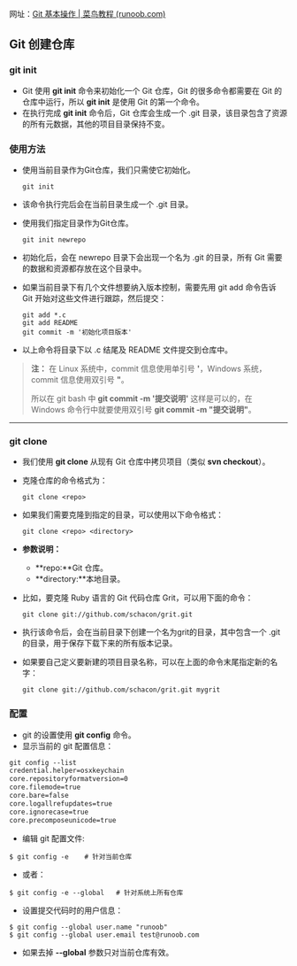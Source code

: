 网址：[Git 基本操作 | 菜鸟教程 (runoob.com)](https://www.runoob.com/git/git-basic-operations.html)

## Git 创建仓库

### git init

- Git 使用 **git init** 命令来初始化一个 Git 仓库，Git 的很多命令都需要在 Git 的仓库中运行，所以 **git init** 是使用 Git 的第一个命令。
- 在执行完成 **git init** 命令后，Git 仓库会生成一个 .git 目录，该目录包含了资源的所有元数据，其他的项目目录保持不变。

### 使用方法

- 使用当前目录作为Git仓库，我们只需使它初始化。

  ```
  git init
  ```

- 该命令执行完后会在当前目录生成一个 .git 目录。

- 使用我们指定目录作为Git仓库。

  ```
  git init newrepo
  ```

- 初始化后，会在 newrepo 目录下会出现一个名为 .git 的目录，所有 Git 需要的数据和资源都存放在这个目录中。

- 如果当前目录下有几个文件想要纳入版本控制，需要先用 git add 命令告诉 Git 开始对这些文件进行跟踪，然后提交：

  ```
  git add *.c
  git add README
  git commit -m '初始化项目版本'
  ```

- 以上命令将目录下以 .c 结尾及 README 文件提交到仓库中。

> **注：** 在 Linux 系统中，commit 信息使用单引号 **'**，Windows 系统，commit 信息使用双引号 **"**。
>
> 所以在 git bash 中 **git commit -m '提交说明'** 这样是可以的，在 Windows 命令行中就要使用双引号 **git commit -m "提交说明"**。

------

### git clone

- 我们使用 **git clone** 从现有 Git 仓库中拷贝项目（类似 **svn checkout**）。

- 克隆仓库的命令格式为：

  ```
  git clone <repo>
  ```

- 如果我们需要克隆到指定的目录，可以使用以下命令格式：

  ```
  git clone <repo> <directory>
  ```

- **参数说明：**
  - **repo:**Git 仓库。
  - **directory:**本地目录。

- 比如，要克隆 Ruby 语言的 Git 代码仓库 Grit，可以用下面的命令：

  ```
  git clone git://github.com/schacon/grit.git
  ```

- 执行该命令后，会在当前目录下创建一个名为grit的目录，其中包含一个 .git 的目录，用于保存下载下来的所有版本记录。

- 如果要自己定义要新建的项目目录名称，可以在上面的命令末尾指定新的名字：

  ```
  git clone git://github.com/schacon/grit.git mygrit
  ```

### 配置

- git 的设置使用 **git config** 命令。
- 显示当前的 git 配置信息：

```html
git config --list
credential.helper=osxkeychain
core.repositoryformatversion=0
core.filemode=true
core.bare=false
core.logallrefupdates=true
core.ignorecase=true
core.precomposeunicode=true
```

- 编辑 git 配置文件:

```
$ git config -e    # 针对当前仓库 
```

- 或者：

```
$ git config -e --global   # 针对系统上所有仓库
```

- 设置提交代码时的用户信息：

```
$ git config --global user.name "runoob"
$ git config --global user.email test@runoob.com
```

- 如果去掉 **--global** 参数只对当前仓库有效。

